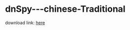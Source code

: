 # dnSpy---chinese-Traditional


download link: [here](https://1drv.ms/u/s!AuCeI3Rb0vNfaRtAtal7EbWaVjk?e=XVbvXR)
